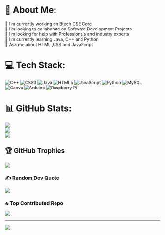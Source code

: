 # 💫 About Me:
🔭 I’m currently working on Btech CSE Core<br>👯 I’m looking to collaborate on Software Development Projects<br>🤝 I’m looking for help with Professionals and industry experts <br>🌱 I’m currently learning Java, C++ and Python<br>💬 Ask me about HTML ,CSS and JavaScript


# 💻 Tech Stack:
![C++](https://img.shields.io/badge/c++-%2300599C.svg?style=for-the-badge&logo=c%2B%2B&logoColor=white) ![CSS3](https://img.shields.io/badge/css3-%231572B6.svg?style=for-the-badge&logo=css3&logoColor=white) ![Java](https://img.shields.io/badge/java-%23ED8B00.svg?style=for-the-badge&logo=java&logoColor=white) ![HTML5](https://img.shields.io/badge/html5-%23E34F26.svg?style=for-the-badge&logo=html5&logoColor=white) ![JavaScript](https://img.shields.io/badge/javascript-%23323330.svg?style=for-the-badge&logo=javascript&logoColor=%23F7DF1E) ![Python](https://img.shields.io/badge/python-3670A0?style=for-the-badge&logo=python&logoColor=ffdd54) ![MySQL](https://img.shields.io/badge/mysql-%2300f.svg?style=for-the-badge&logo=mysql&logoColor=white) ![Canva](https://img.shields.io/badge/Canva-%2300C4CC.svg?style=for-the-badge&logo=Canva&logoColor=white) ![Arduino](https://img.shields.io/badge/-Arduino-00979D?style=for-the-badge&logo=Arduino&logoColor=white) ![Raspberry Pi](https://img.shields.io/badge/-RaspberryPi-C51A4A?style=for-the-badge&logo=Raspberry-Pi)
# 📊 GitHub Stats:
![](https://github-readme-stats.vercel.app/api?username=sidd3108&theme=omni&hide_border=false&include_all_commits=true&count_private=true)<br/>
![](https://github-readme-streak-stats.herokuapp.com/?user=sidd3108&theme=omni&hide_border=false)<br/>
![](https://github-readme-stats.vercel.app/api/top-langs/?username=sidd3108&theme=omni&hide_border=false&include_all_commits=true&count_private=true&layout=compact)

## 🏆 GitHub Trophies
![](https://github-profile-trophy.vercel.app/?username=sidd3108&theme=darkhub&no-frame=false&no-bg=false&margin-w=4)

### ✍️ Random Dev Quote
![](https://quotes-github-readme.vercel.app/api?type=horizontal&theme=dark)

### 🔝 Top Contributed Repo
![](https://github-contributor-stats.vercel.app/api?username=sidd3108&limit=5&theme=dark&combine_all_yearly_contributions=true)

---
[![](https://visitcount.itsvg.in/api?id=sidd3108&icon=5&color=5)](https://visitcount.itsvg.in)

<!-- Proudly created with GPRM ( https://gprm.itsvg.in ) -->
